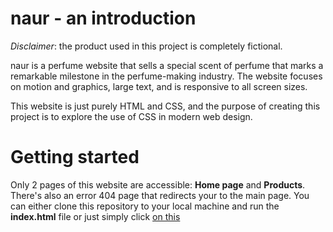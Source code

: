 # naur - an introduction
_Disclaimer_: the product used in this project is completely fictional. 

naur is a perfume website that sells a special scent of perfume that marks a remarkable milestone in the perfume-making industry. The website focuses on motion and graphics, large text, and is responsive to all screen sizes.

This website is just purely HTML and CSS, and the purpose of creating this project is to explore the use of CSS in modern web design.

# Getting started
Only 2 pages of this website are accessible: **Home page** and **Products**. There's also an error 404 page that redirects your to the main page. 
You can either clone this repository to your local machine and run the **index.html** file or just simply click <a href="https://danieltran-512.github.io/naur/" target="_blank">on this</a>
